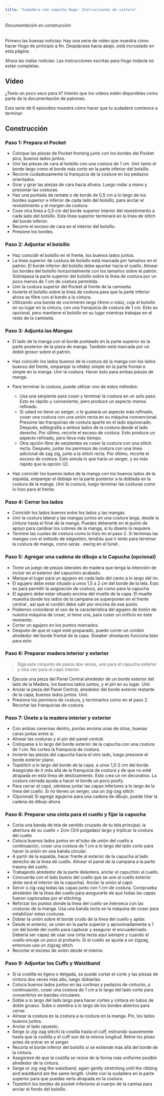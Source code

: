 ```yaml
---
title: "Sudadera con capucha Hugo: Instrucciones de costura"
---
```


<Fixme>

###### Documentación en construcción

Primero las buenas noticias: Hay una serie de vídeo que muestra cómo hacer Hugo de principio a fin.
Desplácese hacia abajo, está incrustado en esta página.

Ahora las malas noticias: Las instrucciones escritas para Hugo todavía no están completas.

</Fixme>

## Vídeo

¿Texto un poco seco para ti? Intento que los videos estén disponibles como parte de la documentación de patrones.

Esta serie de 6 episodios muestra cómo hacer que tu sudadera comience a terminar:

<YouTube id='PL1gv5yv3DoZOHLjisuD1JcUPTkFy_IGGO' playlist />

## Construcción

### Paso 1: Prepara el Pocket

- Coloque las piezas de Pocket fronting junto con los bordes del Pocket pico, buenos lados juntos.
- Unir las piezas de cara al bolsillo con una costura de 1 cm.  Unir tanto el borde largo como el borde más corto en la parte inferior del bolsillo.
- Recorre cuidadosamente la franquicia de la costura en los pedazos orientados.
- Girar y girar las piezas de cara hacia afuera.  Luego rodar a mano y presionar las costuras.
- Haz una puntada de remate o de borde de 0,5 cm a lo largo de los bordes superior e inferior de cada lado del bolsillo, para anclar el revestimiento y el margen de costura.
- Cose otra línea a 0,5 cm del borde superior interior del revestimiento a cada lado del bolsillo.  Esta línea superior terminará en la línea de stitch del borde inferior.
- Recorre el exceso de cara en el interior del bolsillo.
- Presione los bordes.

### Paso 2: Adjuntar el bolsillo

- Haz coincidir el bolsillo en el frente, los buenos lados juntos.
- La línea superior de costura de bolsillo está marcada por tamaños en el patrón.  El borde inferior del bolsillo debe apuntar hacia el cuello.  Alinear los bordes del bolsillo horizontalmente con los tamaños sobre el patrón. Sobrepasa la parte superior del bolsillo sobre la línea de costura por un poco menos de 1 cm de costura permitida.
- Unir la costura superior del Pocket al frente de la camiseta.
- Invierte el bolsillo sobre la línea de costura para que la parte inferior ahora se filtre con el borde a la cintura.
- Utilizando una banda de cocimiento larga (4mm o más), coja el bolsillo en su lugar en la cintura, con una franquicia de costura de 1 cm.  Esto es opcional, pero mantiene el bolsillo en su lugar mientras trabajas en el resto de la camiseta.

### Paso 3: Adjunta las Mangas

- El lado de la manga con el borde punteado en la parte superior es la parte posterior de la pieza de manga.  También está marcada por un doble grosor sobre el patrón.

- Haz coincidir los lados buenos de la costura de la manga con los lados buenos del frente, emparejar la nitidez simple en la parte frontal a simple en la manga. Unir la costura.  Hacer esto para ambas piezas de manga.

- Para terminar la costura, puede utilizar uno de estos métodos:

  - Usa una serpiente para coser y terminar la costura en un solo paso.  Esto es rápido y conveniente, pero produce un aspecto menos refinado.
  - Si usted no tiene un serger, o le gustaría un aspecto más refinado, coser una costura con una unión recta en su máquina convencional. Presione las franquicias de costura aparte en el lado equivocado.  Después, editografía a ambos lados de la costura desde el lado derecho.  Por último, recorte el exceso de costura.  Esto produce un aspecto refinado, pero lleva más tiempo.
  - Otra opción libre de serpientes es coser la costura con una stitch recta. Después, juntar los permisos de costura con una línea adicional de zag zig, junto a la stitch recta.  Por último, recorte el exceso de costura.  Esto simula lo que haría un serger, y es más rápido que la opción (2).

- Haz coincidir los buenos lados de la manga con los buenos lados de la espalda, emparejar el doblaje en la parte posterior a la doblada en la costura de la manga.  Unir la costura, luego terminar las costuras como lo hizo para el frente.

### Paso 4: Cerrar los lados

- Coincidir los lados buenos entre los lados y las mangas.
- Unir la costura lateral y las mangas juntos en una costura larga, desde la cintura hasta el final de la manga.  Puedes detenerte en el punto de apoyo para cambiar los colores de la manga, si tu diseño lo requiere.
- Termine las cuotas de costura como lo hizo en el paso 2.  Si terminas las mangas con el método de edgestión, tendrás que ir lento para terminar la costura de manga, como serás . ewing en el túnel..

### Paso 5: Agregar una cadena de dibujo a la Capucha (opcional)

- Tome un juego de piezas laterales de madera que tenga la intención de incluir en el exterior del capuchón acabado.
- Marque el lugar para un agujero en cada lado del canto a lo largo del rin.
- El agujero debe estar situado a unos 1,5 a 2 cm del borde de la tela.  Esto es para permitir la asignación de costura, así como para la capucha
- El agujero debe estar situado encima del muelle de la capa.  El muelle muestra donde los lados de la campana se superponen en el frente central , así que el cordón debe salir por encima de ese punto.
- Podemos considerar el uso de la característica del agujero de botón de nuestra máquina de coser, si tiene una, para coser un orificio en este momento.
- Cortar un agujero en los puntos marcados.
- Después de que el capó esté preparado, puede correr un cordón alrededor del borde frontal de la capa.  Sneaker shoelaces funciona bien para esto.

### Paso 6: Preparar madera interior y exterior

> Siga este conjunto de pasos dos veces, una para el capucha exterior y otra vez para el capó interior.

- Ejecuta una pieza del Panel Central alrededor de un borde exterior del lado de la Madera, los buenos lados juntos, y el pin en su lugar.  Unir.
- Anclar la pieza del Panel Central, alrededor del borde exterior restante de la capa, buenos lados juntos. Unir.
- Presione los permisos de costura, y terminarlos como en el paso 2.  Recortar las franquicias de costura.

### Paso 7: Únete a la madera interior y exterior

- Con ambas cavernas dentro, ponlas encima unas de otras, buenas caras juntas entre sí.
- Alinear las costuras y el pin del panel central.
- Colóquese a lo largo del borde exterior de la capucha con una costura de 1 cm.  No cortes la franquicia de costura.
- Invierte las piezas del capucha hacia el otro lado, luego presione el borde exterior plano.
- Topstitch a lo largo del borde de la capa, a unos 1,5-2 cm del borde.  Asegúrate de ir más allá de la franquicia de costura y de que no esté atrapada en esta línea de deslizamiento. Esto crea un rin decorativo.  La costura cerrada ayuda a hacer el borde un poco poofy.
- Para cerrar el capó, siéntese juntar las capas inferiores a lo largo de la línea del cuello.  Si no tienes un serger, usa un zig-zag stitch.
- (Opcional) Si agregó agujeros para una cadena de dibujo, puede hilar la cadena de dibujo ahora.

### Paso 8: Preparar una cinta para el cuello y fijar la capucha

- Corta una banda de tela de sentido cruzado de tu tela principal, la abertura de su cuello + 2cm (3/4 pulgadas) largo y triplicar la costura del cuello
- Coloca buenos lados juntos en el tubo de unión del cuello a continuación, coser una costura de 1 cm a lo largo del lado corto para hacer la unión en una banda circular.
- A partir de la espalda, hacer frente al exterior de la capucha al lado derecho de la línea de cuello. Alinear el panel de la campana a la parte trasera del cuello.
- Trabajando alrededor de la parte delantera, anclar el capuchón al cuello.
- Concuerda con el lado bueno del cuello que se une al cuello exterior (éste será el interior de la capucha). Anclar la unión al capó.
- Servir o zig-zag todas las capas junto con 1 cm de costura.  Comprueba alrededor de la línea del cuello para asegurarte de que todas las capas fueron capturadas por el stitching.
- Reforzar los puntos donde la línea del cuello se interseca con las costuras de la manga.  Usa una banda recta en la máquina de coser para estabilizar estas costuras.
- Doblar la unión sobre el borde crudo de la línea del cuello y apilar.
- Desde el exterior, se unen en la parte superior y aproximadamente a 1 cm del borde del cuello para capturar y asegurar el encuadernado.  Debería ser capaz de usar una cinta recta aquí siempre y cuando el cuello encaje un poco al probarlo.  Si el cuello se ajusta a un zigzag, entonces use un zigzag stitch.
- Recortar el exceso de unión desde el interior.

### Paso 9: Adjuntar los Cuffs y Waistband

- Si la costilla es ligera o delgada, se puede cortar el corte y las piezas de cintura dos veces más alto, luego doblarlas.
- Coloca buenos lados juntos en las cortinas y pedazos de cinturón, a continuación, coser una costura de 1 cm a lo largo del lado corto para convertirlos en bandas circulares.
- Doble a lo largo del lado largo para hacer cortes y cintura en tubos de doble grueso. Sube o siembra a lo largo de los bordes abiertos para cerrar.
- Alinear la costura en la costura a la costura en la manga.  Pin, los lados buenos juntos.
- Anclar el lado opuesto.
- Serge (o zig-zag stitch) la costilla hasta el cuff, estirando suavemente hasta que la costilla y el cuff son de la misma longitud.  Retire los pines antes de entrar en el serger.
- Recorta el borde inferior del bolsillo si se extiende más allá del borde de la cintura.
- Asegúrese de que la costilla se reúne de la forma más uniforme posible alrededor de la cintura.
- Serge or zig-zag the waistband, again gently stretching until the ribbing and waistband are the same length.  Unete con la sudadera en la parte superior para que puedas verla atrapada en la costura.
- Topstitch los bordes de pocket inferiores al cuerpo de la camisa para anclar el fondo del bolsillo.
